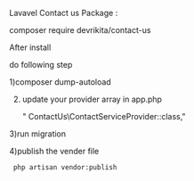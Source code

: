 Lavavel Contact us Package :

composer require devrikita/contact-us 

After install 

do following step 

1)composer dump-autoload

2) update your provider array in app.php
   
   " ContactUs\ContactServiceProvider::class,"
   
3)run migration 

4)publish the vender file 

     php artisan vendor:publish 
   
